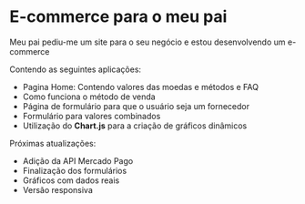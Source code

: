 <h1>E-commerce para o meu pai</h1>
<p>Meu pai pediu-me um site para o seu negócio e estou desenvolvendo um e-commerce</p>
<p>Contendo as seguintes aplicações:</p>

- Pagina Home: Contendo valores das moedas e métodos e FAQ
- Como funciona o método de venda
- Página de formulário para que o usuário seja um fornecedor
- Formulário para valores combinados
- Utilização do <strong>Chart.js</strong> para a criação de gráficos dinâmicos

<p>Próximas atualizações:</p>

- Adição da API Mercado Pago
- Finalização dos formulários
- Gráficos com dados reais
- Versão responsiva
